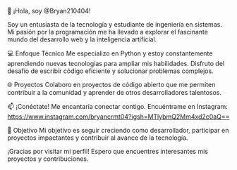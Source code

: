 👋 ¡Hola, soy @Bryan210404!

Soy un entusiasta de la tecnología y estudiante de ingeniería en sistemas. Mi pasión por la programación me ha llevado a explorar el fascinante mundo del desarrollo web y la inteligencia artificial.

💻 Enfoque Técnico
Me especializo en Python y estoy constantemente aprendiendo nuevas tecnologías para ampliar mis habilidades. Disfruto del desafío de escribir código eficiente y solucionar problemas complejos.

🌐 Proyectos
Colaboro en proyectos de código abierto que me permiten contribuir a la comunidad y aprender de otros desarrolladores talentosos.

📫 ¡Conéctate!
Me encantaría conectar contigo. Encuéntrame en Instagram: https://www.instagram.com/bryancrmt04?igsh=MTlybmQ2Mm4xd2c0aQ==

🚀 Objetivo
Mi objetivo es seguir creciendo como desarrollador, participar en proyectos impactantes y contribuir al avance de la tecnología.

¡Gracias por visitar mi perfil! Espero que encuentres interesantes mis proyectos y contribuciones.
